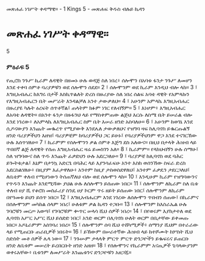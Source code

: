 ﻿
 መጽሐፈ ነገሥት ቀዳማዊ። - 1 Kings 5 - መጽሐፍ ቅዱስ ብሉይ ኪዳን
# መጽሐፈ ነገሥት ቀዳማዊ።
5
### ምዕራፍ 5
የጢሮስ ንጉሥ ኪራም ለዳዊት በዘመኑ ሁሉ ወዳጅ ስለ ነበረ፥ ሰሎሞን በአባቱ ፋንታ ንጉሥ ለመሆን እንደ ተቀባ ሰምቶ ባሪያዎቹን ወደ ሰሎሞን ሰደደ።
2 ፤ ሰሎሞንም ወደ ኪራም እንዲህ ብሎ ላከ።
3 ፤ እግዚአብሔር ከእግሩ በታች እስኪጥልለት ድረስ በዙሪያው ስለ ነበረ ሰልፍ አባቴ ዳዊት የአምላኩን የእግዚአብሔርን ቤት መሥራት እንዳልቻለ አንተ ታውቃለህ።
4 ፤ አሁንም አምላኬ እግዚአብሔር በዙሪያዬ ካሉት ዕረፍት ሰጥቶኛል፤ ጠላትም ክፉም ነገር የለብኝም።
5 ፤ እነሆም፥ እግዚአብሔር ለአባቴ ለዳዊት። በአንተ ፋንታ በዙፋንህ ላይ የማስቀምጠው ልጅህ እርሱ ለስሜ ቤት ይሠራል ብሎ እንደ ነገረው፥ ለአምላኬ ለእግዚአብሔር ስም ቤት እሠራ ዘንድ አስባለሁ።
6 ፤ አሁንም ከወገኔ እንደ ሲዶናውያን እንጨት መቈረጥ የሚያውቅ እንደሌለ ታውቃለህና የዝግባ ዛፍ ከሊባኖስ ይቈርጡልኝ ዘንድ ባሪያዎችህን እዘዝ፤ ባሪያዎቼም ከባሪያዎችህ ጋር ይሁኑ፤ የባሪያዎችህንም ዋጋ እንደ ተናገርኸው ሁሉ እሰጥሃለሁ።
7 ፤ ኪራምም የሰሎሞንን ቃል ሰምቶ እጅግ ደስ አለውና። በዚህ በታላቅ ሕዝብ ላይ ጥበበኛ ልጅ ለዳዊት የሰጠ እግዚአብሔር ዛሬ ይመስገን አለ።
8 ፤ ኪራምም። የላክህብኝን ሁሉ ሰማሁ፤ ስለ ዝግባውና ስለ ጥዱ እንጨት ፈቃድህን ሁሉ አደርጋለሁ።
9 ፤ ባሪያዎቼ ከሊባኖስ ወደ ባሕር ይጐትቱታል፤ እኔም በታንኳ አድርጌ በባሕር ላይ እያንሳፈፍሁ አንተ እስከ ወሰንኸው ስፍራ ድረስ አደርስልሃለሁ፥ በዚያም እፈታዋለሁ፥ አንተም ከዚያ ታስወስደዋለህ፤ አንተም ፈቃዴን ታደርጋለህ፤ ለቤቴም ቀለብ የሚሆነውን ትሰጠኛለህ ብሎ ወደ ሰሎሞን ላከ።
10 ፤ እንዲሁም ኪራም የዝግባውንና የጥዱን እንጨት እንደሚሻው ያህል ሁሉ ለሰሎሞን ይሰጠው ነበር።
11 ፤ ሰሎሞንም ለኪራም ስለ ቤቱ ቀለብ ሀያ ሺ የቆሮስ መስፈሪያ ስንዴ ሀያ ኮርም ጥሩ ዘይት ይሰጠው ነበር፤ ሰሎሞንም ለኪራም በየዓመቱ ይህን ይሰጥ ነበር።
12 ፤ እግዚአብሔርም እንደ ነገረው ለሰሎሞን ጥበብን ሰጠው፤ በኪራምና በሰሎሞንም መካከል ሰላም ነበረ፤ ሁለቱም ቃል ኪዳን ተጋቡ።
13 ፤ ሰሎሞንም ከእስራኤል ሁሉ ገባሮቹን መርጦ አወጣ፤ የገባሮቹም ቍጥር ሠላሳ ሺህ ሰዎች ነበረ።
14 ፤ በየወሩም እያከታተለ ወደ ሊባኖስ አሥር አሥር ሺህ ይሰድድ ነበር፤ አንድ ወርም በሊባኖስ ሁለት ወርም በቤታቸው ይቀመጡ ነበር። አዶኒራምም አስገባሪ ነበረ።
15 ፤ ሰሎሞንም ሰባ ሺህ ተሸካሚዎች፥ ሰማንያ ሺህም በተራራው ላይ የሚጠርቡ ጠራቢዎች ነበሩት።
16 ፤ ይኸውም በሠራተኛው ሕዝብ ላይ ከተሾሙት ከሦስት ሺህ ስድስት መቶ ሰዎች ሌላ ነው።
17 ፤ ንጉሡም ታላላቅ ምርጥ ምርጥ ድንጋዮችን ይቈፍሩና ይጠርቡ ዘንድ ለቤቱም መሠረት ይረበርቡት ዘንድ አዘዘ።
18 ፤ የሰሎሞንና የኪራምም አናጢዎች ጌባላውያንም ወቀሩአቸው፥ ቤቱንም ለመሥራት እንጨቱንና ድንጋዮቹን አዘጋጁ። 
